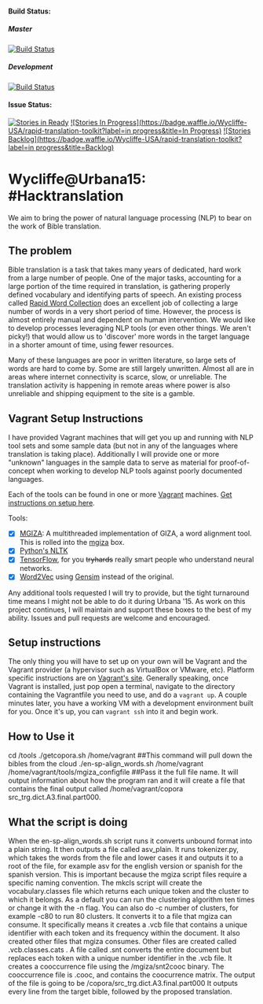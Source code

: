 #### Build Status:
##### Master
[![Build Status](https://travis-ci.org/bbriggs/wycliffe-urbana-2015.svg?branch=master)](https://travis-ci.org/bbriggs/wycliffe-urbana-2015) 
##### Development
[![Build Status](https://travis-ci.org/bbriggs/wycliffe-urbana-2015.svg?branch=development)](https://travis-ci.org/bbriggs/wycliffe-urbana-2015)

#### Issue Status:
[![Stories in Ready](https://badge.waffle.io/Wycliffe-USA/rapid-translation-toolkit.png?label=ready&title=Ready)](http://waffle.io/Wycliffe-USA/rapid-translation-toolkit)
[![Stories In Progress](https://badge.waffle.io/Wycliffe-USA/rapid-translation-toolkit?label=in progress&title=In Progress)](http://waffle.io/Wycliffe-USA/rapid-translation-toolkit)
[![Stories Backlog](https://badge.waffle.io/Wycliffe-USA/rapid-translation-toolkit?label=in progress&title=Backlog)](http://waffle.io/Wycliffe-USA/rapid-translation-toolkit)

# Wycliffe@Urbana15: #Hacktranslation

We aim to bring the power of natural language processing (NLP) to bear on the work of Bible translation.

## The problem

Bible translation is a task that takes many years of dedicated, hard work from a large number of people. One of the major tasks, accounting for a large portion of the time required in translation, is gathering properly defined vocabulary and identifying parts of speech. An existing process called [Rapid Word Collection](http://rapidwords.net/) does an excellent job of collecting a large number of words in a very short period of time. However, the process is almost entirely manual and dependent on human intervention. We would like to develop processes leveraging NLP tools (or even other things. We aren't picky!) that would allow us to 'discover' more words in the target language in a shorter amount of time, using fewer resources.

Many of these languages are poor in written literature, so large sets of words are hard to come by. Some are still largely unwritten. Almost all are in areas where internet connectivity is scarce, slow, or unreliable. The translation activity is happening in remote areas where power is also unreliable and shipping equipment to the site is a gamble.

## Vagrant Setup Instructions

I have provided Vagrant machines that will get you up and running with NLP tool sets and some sample data (but not in any of the languages where translation is taking place). Additionally I will provide one or more "unknown" languages in the sample data to serve as material for proof-of-concept when working to develop NLP tools against poorly documented languages. 

Each of the tools can be found in one or more [Vagrant](https://www.vagrantup.com/) machines. [Get instructions on setup here](https://docs.vagrantup.com/v2/installation/index.html). 

Tools: 

- [X] [MGIZA](https://github.com/moses-smt/mgiza): A multithreaded implementation of GIZA, a word alignment tool. This is rolled into the [mgiza](mgiza/mgiza.md) box. 
- [X] [Python's NLTK](http://www.nltk.org/)
- [X] [TensorFlow](http://www.tensorflow.org/), for you ~~tryhards~~ really smart people who understand neural networks. 
- [X] [Word2Vec](https://code.google.com/p/word2vec/) using [Gensim](https://radimrehurek.com/gensim/models/word2vec.html) instead of the original. 

Any additional tools requested I will try to provide, but the tight turnaround time means I might not be able to do it during Urbana '15. As work on this project continues, I will maintain and support these boxes to the best of my ability. Issues and pull requests are welcome and encouraged. 

## Setup instructions

The only thing you will have to set up on your own will be Vagrant and the Vagrant provider (a hypervisor such as VirtualBox or VMware, etc). Platform specific instructions are on [Vagrant's site](https://docs.vagrantup.com/v2/getting-started/up.html). Generally speaking, once Vagrant is installed, just pop open a terminal, navigate to the directory containing the Vagrantfile you need to use, and do a `vagrant up`. A couple minutes later, you have a working VM with a development environment built for you. Once it's up, you can `vagrant ssh` into it and begin work. 

## How to Use it
cd /tools
./getcopora.sh /home/vagrant ##This command will pull down the bibles from the cloud
./en-sp-align_words.sh /home/vagrant /home/vagrant/tools/mgiza_configfile     ##Pass it the full file name. It will output information about how the program ran and it will create a file that contains the final output called /home/vagrant/copora src_trg.dict.A3.final.part000. 

## What the script is doing


When the en-sp-align_words.sh script runs it converts unbound format into a plain string. It then outputs a file called asv_plain. It runs tokenizer.py, which takes the words from the file and lower cases it and outputs it to a root of the file, for example asv for the english version or spanish for the spanish version. This is important because the mgiza script files require a specific naming convention. The mkcls script will create the vocabulary.classes file which returns each unique token and the cluster to which it belongs. As a default you can run the clustering algorithm ten times or change it with the -n flag. You can also do -c number of clusters, for example -c80 to run 80 clusters. It converts it to a file that mgiza can consume. It specifically means it creates a .vcb file that contains a unique identifier with each token and its frequency within the document. It also created other files that mgiza consumes. Other files are created called .vcb.classes.cats . A file called .snt converts the entire document but replaces each token with a unique number identifier in the .vcb file. It creates a cooccurrence file using the /mgiza/snt2cooc binary. The cooccurrence file is .cooc, and contains the coocurrence matrix. The output of the file is going to be /copora/src_trg.dict.A3.final.part000 It outputs every line from the target bible, followed by the proposed translation. 

